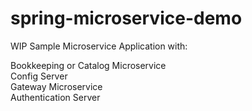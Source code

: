 # spring-microservice-demo

WIP Sample Microservice Application with:

Bookkeeping or Catalog Microservice   
Config Server  
Gateway Microservice  
Authentication Server
